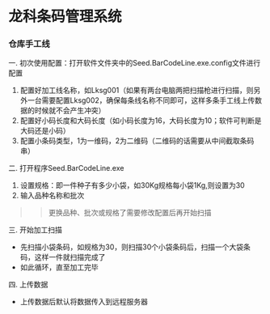 # 龙科条码管理系统

### 仓库手工线


一. 初次使用配置：打开软件文件夹中的Seed.BarCodeLine.exe.config文件进行配置
1. 配置好加工线名称，如Lksg001（如果有两台电脑两把扫描枪进行扫描，则另外一台需要配置Lksg002，确保每条线名称不同即可，这样多条手工线上传数据的时候就不会产生冲突）
1. 配置好小码长度和大码长度（如小码长度为16，大码长度为10；软件可判断是大码还是小码）
1. 配置小条码类型，1为一维码，2为二维码（二维码的话需要从中间截取条码串）

二. 打开程序Seed.BarCodeLine.exe
1. 设置规格：即一件种子有多少小袋，如30Kg规格每小袋1Kg,则设置为30
1. 输入品种名称和批次
>> 更换品种、批次或规格了需要修改配置后再开始扫描

三. 开始加工扫描
+ 先扫描小袋条码，如规格为30，则扫描30个小袋条码后，扫描一个大袋条码，这样一件就扫描完成了
+ 如此循环，直至加工完毕

四. 上传数据
+ 上传数据后默认将数据传入到远程服务器


